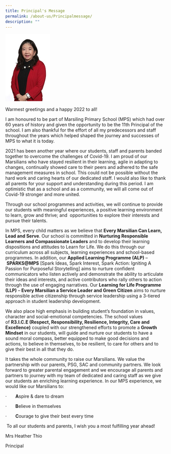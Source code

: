 ```yaml
---
title: Principal's Message
permalink: /about-us/Principalmessage/
description: ""
---
```

![](/images/Mrs%20Heather%20Thio%204.jpg)

Warmest greetings and a happy 2022 to all!

I am honoured to be part of Marsiling Primary School (MPS) which had over 60 years of history and given the opportunity to be the 11th Principal of the school. I am also thankful for the effort of all my predecessors and staff throughout the years which helped shaped the journey and successes of MPS to what it is today.

2021 has been another year where our students, staff and parents banded together to overcome the challenges of Covid-19. I am proud of our Marsilians who have stayed resilient in their learning, agile in adapting to changes, continually showed care to their peers and adhered to the safe management measures in school. This could not be possible without the hard work and caring hearts of our dedicated staff. I would also like to thank all parents for your support and understanding during this period. I am optimistic that as a school and as a community, we will all come out of Covid-19 stronger and more united.

Through our school programmes and activities, we will continue to provide our students with meaningful experiences, a positive learning environment to learn, grow and thrive; and  opportunities to explore their interests and pursue their talents.

In MPS, every child matters as we believe that **Every Marsilian Can Learn, Lead and Serve**. Our school is committed in **Nurturing Responsible Learners and Compassionate Leaders** and to develop their learning dispositions and attitudes to Learn for Life. We do this through our curriculum across all subjects, learning experiences and school-based programmes. In addition, our **Applied Learning Programme (ALP)** – **SPARKS@MPS** \[Spark Ideas, Spark Interest, Spark Action: Igniting A Passion for Purposeful Storytelling\] aims to nurture confident communicators who listen actively and demonstrate the ability to articulate their ideas and interests, and active contributors who rally others to action through the use of engaging narratives. Our **Learning for Life Programme (LLP)** – **Every Marsilian a Service Leader and Green Citizen** aims to nurture responsible active citizenship through service leadership using a 3-tiered approach in student leadership development.

We also place high emphasis in building student’s foundation in values, character and social-emotional competencies. The school values of **R3.I.C.E (Respect, Responsibility, Resilience, Integrity, Care and Excellence)** coupled with our strengthened efforts to promote a **Growth Mindset** in our students, will guide and nurture our students to have a sound moral compass, better equipped to make good decisions and actions, to believe in themselves, to be resilient, to care for others and to give their best in all that they do.

It takes the whole community to raise our Marsilians. We value the partnership with our parents, PSG, SAC and community partners. We look forward to greater parental engagement and we encourage all parents and partners to journey with my team of dedicated and caring staff as we give our students an enriching learning experience. In our MPS experience, we would like our Marsilians to:

·       **A**spire & dare to dream

·       **B**elieve in themselves

·       **C**ourage to give their best every time

 To all our students and parents, I wish you a most fulfilling year ahead!

  

Mrs Heather Thio

Principal
